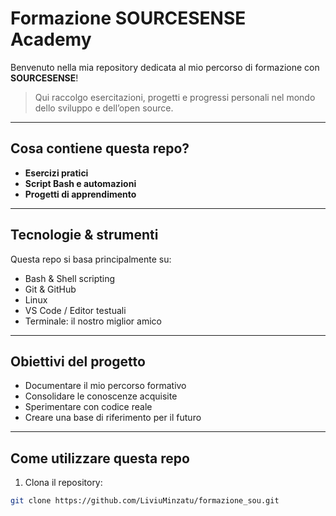 # Formazione SOURCESENSE Academy

Benvenuto nella mia repository dedicata al mio percorso di formazione con **SOURCESENSE**!

> Qui raccolgo esercitazioni, progetti e progressi personali nel mondo dello sviluppo e dell’open source.

---

## Cosa contiene questa repo?

- **Esercizi pratici**
- **Script Bash e automazioni**
- **Progetti di apprendimento**

---

## Tecnologie & strumenti

Questa repo si basa principalmente su:

- Bash & Shell scripting 
- Git & GitHub 
- Linux 
- VS Code / Editor testuali 
- Terminale: il nostro miglior amico 

---

## Obiettivi del progetto

- Documentare il mio percorso formativo
- Consolidare le conoscenze acquisite
- Sperimentare con codice reale
- Creare una base di riferimento per il futuro

---

## Come utilizzare questa repo

1. Clona il repository:

```bash
git clone https://github.com/LiviuMinzatu/formazione_sou.git